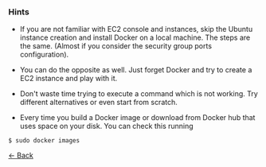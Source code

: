 ### Hints
   
* If you are not familiar with EC2 console and instances, skip the Ubuntu instance creation and install Docker
 on a local machine. The steps are the same. (Almost if you consider the security group ports configuration).
 
* You can do the opposite as well. Just forget Docker and try to create a EC2 instance and play with it.

* Don't waste time trying to execute a command which is not working. Try different alternatives or even start
 from scratch.
 
* Every time you build a Docker image or download from Docker hub that uses space on your disk. You can check
 this running 
 
 `$ sudo docker images`
 
 
 [<- Back](README.md)